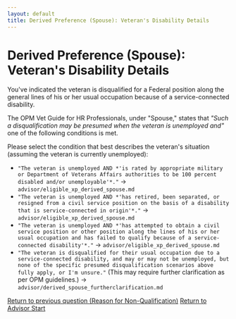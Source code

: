```yaml
---
layout: default
title: Derived Preference (Spouse): Veteran's Disability Details
---
```


# Derived Preference (Spouse): Veteran's Disability Details

You've indicated the veteran is disqualified for a Federal position along the general lines of his or her usual occupation because of a service-connected disability.

The OPM Vet Guide for HR Professionals, under "Spouse," states that *"Such a disqualification may be presumed when the veteran is unemployed and"* one of the following conditions is met.

Please select the condition that best describes the veteran's situation (assuming the veteran is currently unemployed):

*   `"The veteran is unemployed AND *'is rated by appropriate military or Department of Veterans Affairs authorities to be 100 percent disabled and/or unemployable'*."` -> `advisor/eligible_xp_derived_spouse.md`
*   `"The veteran is unemployed AND *'has retired, been separated, or resigned from a civil service position on the basis of a disability that is service-connected in origin'*."` -> `advisor/eligible_xp_derived_spouse.md`
*   `"The veteran is unemployed AND *'has attempted to obtain a civil service position or other position along the lines of his or her usual occupation and has failed to qualify because of a service-connected disability'*."` -> `advisor/eligible_xp_derived_spouse.md`
*   `"The veteran is disqualified for their usual occupation due to a service-connected disability, and may or may not be unemployed, but none of the specific presumed disqualification scenarios above fully apply, or I'm unsure."` (This may require further clarification as per OPM guidelines.) -> `advisor/derived_spouse_furtherclarification.md`

[Return to previous question (Reason for Non-Qualification)](./derived_spouse_vetdisabilityreason.md)
[Return to Advisor Start](./start.md)

